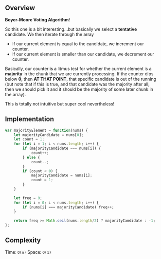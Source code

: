## Overview
**Boyer-Moore Voting Algorithm**! 

So this one is a bit interesting...but basically we select a **tentative** candidate. We then iterate through the array

* If our current element is equal to the candidate, we increment our counter. 
* If our current element is smaller than our candidate, we decrement our counter.

Basically, our counter is a litmus test for whether the current element is a **majority** in the chunk that we are currently processing. If the counter dips below **0**, then **AT THAT POINT**, that specific candidate is out of the running (but note that if this is true, and that candidate was the majority after all, then we should pick it and it should be the majority of some later chunk in the array). 

This is totally not intuitive but super cool nevertheless!

## Implementation
```js
var majorityElement = function(nums) {
    let majorityCandidate = nums[0]; 
    let count = 1; 
    for (let i = 1; i < nums.length; i++) {
        if (majorityCandidate === nums[i]) {
            count++; 
        } else {
            count--; 
        }
        if (count < 0) {
            majorityCandidate = nums[i]; 
            count = 1; 
        }
    }
    
    let freq = 0; 
    for (let i = 0; i < nums.length; i++) {
        if (nums[i] === majorityCandidate) freq++; 
    }
    
    return freq >= Math.ceil(nums.length/2) ? majorityCandidate : -1; 
};
```

## Complexity
Time: `O(n)`
Space: `O(1)`
